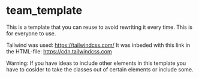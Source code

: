 # team_template
This is a template that you can reuse to avoid rewriting it every time. This is for everyone to use.

Tailwind was used: https://tailwindcss.com/
It was inbeded with this link in the HTML-file: https://cdn.tailwindcss.com

Warning:
If you have ideas to include other elements in this template you have to cosider to take the classes out of certain elements or include some.
